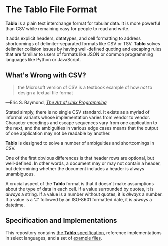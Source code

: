 # The Tablo File Format

__Tablo__ is a plain text interchange format for tabular data. It is more
powerful than CSV while remaining easy for people to read and write.

It adds explicit headers, datatypes, and cell formatting to address
shortcomings of delimiter-separated formats like CSV or TSV. __Tablo__ solves
delimiter collision issues by having well-defined quoting and escaping rules
that are familiar to users of formats like JSON or common programming languages
like Python or JavaScript.

## What's Wrong with CSV?

> the Microsoft version of CSV is a textbook example of how *not* to design a
> textual file format

—Eric S. Raymond, [*The Art of Unix Programming*][taoup]

Stated simply, there is no single CSV standard. It exists as a myriad of
informal variants whose implementation varies from vendor to vendor. Character
encodings and escape sequences vary from one application to the next, and the
ambiguities in various edge cases means that the output of one application may
not be readable by another.

__Tablo__ is designed to solve a number of ambiguities and shortcomings in CSV.

One of the first obvious differences is that header rows are optional, but
well-defined. In other words, a document may or may not contain a header, but
determining whether the document includes a header is always unambiguous.

A crucial aspect of the __Tablo__ format is that it doesn't make assumptions
about the type of data in each cell. If a value surrounded by quotes, it is 
*always* a string. If a value is a number without quotes, it is *always* a
number. If a value is a '#' followed by an ISO-8601 formatted date, it is 
*always* a datetime.

## Specification and Implementations

This repository contains [the __Tablo__ specification][spec], reference
implementations in select languages, and a set of [example files][examples].

[taoup]: http://www.catb.org/esr/writings/taoup/html/ch05s02.html#id2901882
[spec]: specification.md
[examples]: examples
